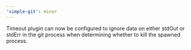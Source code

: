```yaml
---
'simple-git': minor
---
```


Timeout plugin can now be configured to ignore data on either stdOut or stdErr in the git process when determining whether to kill the spawned process.
